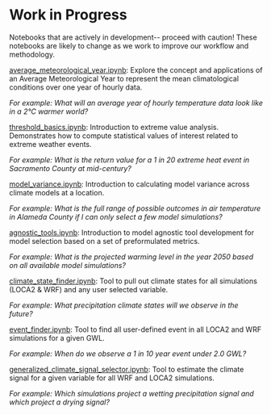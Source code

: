 Work in Progress
================

Notebooks that are actively in development-- proceed with caution! These notebooks are likely to change as we work to improve our workflow and methodology.

[average_meteorological_year.ipynb](average_meteorological_year.ipynb): Explore the concept and applications of an Average Meteorological Year to represent the mean climatological conditions over one year of hourly data.  

*For example: What will an average year of hourly temperature data look like in a 2°C warmer world?*

[threshold_basics.ipynb](threshold_basics.ipynb): Introduction to extreme value analysis. Demonstrates how to compute statistical values of interest related to extreme weather events.  

*For example: What is the return value for a 1 in 20 extreme heat event in Sacramento County at mid-century?*

[model_variance.ipynb](model_variance.ipynb): Introduction to calculating model variance across climate models at a location.  

*For example: What is the full range of possible outcomes in air temperature in Alameda County if I can only select a few model simulations?*

[agnostic_tools.ipynb](agnostic_tools.ipynb): Introduction to model agnostic tool development for model selection based on a set of preformulated metrics.  

*For example: What is the projected warming level in the year 2050 based on all available model simulations?*

[climate_state_finder.ipynb](climate_state_finder.ipynb): Tool to pull out climate states for all simulations (LOCA2 & WRF) and any user selected variable.  

*For example: What precipitation climate states will we observe in the future?*

[event_finder.ipynb](event_finder.ipynb): Tool to find all user-defined event in all LOCA2 and WRF simulations for a given GWL.

*For example: When do we observe a 1 in 10 year event under 2.0 GWL?*

[generalized_climate_signal_selector.ipynb](generalized_climate_signal_selector.ipynb): Tool to estimate the climate signal for a given variable for all WRF and LOCA2 simulations.

*For example: Which simulations project a wetting precipitation signal and which project a drying signal?*
